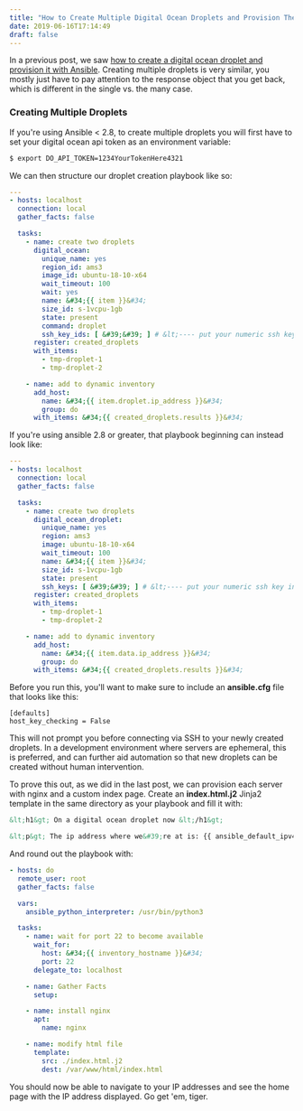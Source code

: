 ```yaml
---
title: "How to Create Multiple Digital Ocean Droplets and Provision Them Using Ansible"
date: 2019-06-16T17:14:49
draft: false
---
```


In a previous post, we saw [how to create a digital ocean droplet and provision it with Ansible](https://nickolasfisher.com/blog/How-To-Create-a-Digital-Ocean-Droplet-and-Provision-It-Using-Ansible). Creating multiple droplets is very similar, you mostly just have to pay attention to the response object that you get back, which is different in the single vs. the many case.

### Creating Multiple Droplets

If you&#39;re using Ansible &lt; 2.8, to create multiple droplets you will first have to set your digital ocean api token as an environment variable:

```bash
$ export DO_API_TOKEN=1234YourTokenHere4321

```

We can then structure our droplet creation playbook like so:

```yaml
---
- hosts: localhost
  connection: local
  gather_facts: false

  tasks:
    - name: create two droplets
      digital_ocean:
        unique_name: yes
        region_id: ams3
        image_id: ubuntu-18-10-x64
        wait_timeout: 100
        wait: yes
        name: &#34;{{ item }}&#34;
        size_id: s-1vcpu-1gb
        state: present
        command: droplet
        ssh_key_ids: [ &#39;&#39; ] # &lt;---- put your numeric ssh key in here
      register: created_droplets
      with_items:
        - tmp-droplet-1
        - tmp-droplet-2

    - name: add to dynamic inventory
      add_host:
        name: &#34;{{ item.droplet.ip_address }}&#34;
        group: do
      with_items: &#34;{{ created_droplets.results }}&#34;

```

If you&#39;re using ansible 2.8 or greater, that playbook beginning can instead look like:

```yaml
---
- hosts: localhost
  connection: local
  gather_facts: false

  tasks:
    - name: create two droplets
      digital_ocean_droplet:
        unique_name: yes
        region: ams3
        image: ubuntu-18-10-x64
        wait_timeout: 100
        name: &#34;{{ item }}&#34;
        size_id: s-1vcpu-1gb
        state: present
        ssh_keys: [ &#39;&#39; ] # &lt;---- put your numeric ssh key in here
      register: created_droplets
      with_items:
        - tmp-droplet-1
        - tmp-droplet-2

    - name: add to dynamic inventory
      add_host:
        name: &#34;{{ item.data.ip_address }}&#34;
        group: do
      with_items: &#34;{{ created_droplets.results }}&#34;

```

Before you run this, you&#39;ll want to make sure to include an **ansible.cfg** file that looks like this:

```
[defaults]
host_key_checking = False
```

This will not prompt you before connecting via SSH to your newly created droplets. In a development environment where servers are ephemeral, this is preferred, and can further aid automation so that new droplets can be created without human intervention.

To prove this out, as we did in the last post, we can provision each server with nginx and a custom index page.
Create an **index.html.j2** Jinja2 template in the same directory as your playbook and fill it with:

```html
&lt;h1&gt; On a digital ocean droplet now &lt;/h1&gt;

&lt;p&gt; The ip address where we&#39;re at is: {{ ansible_default_ipv4.address }} &lt;/p&gt;
```

And round out the playbook with:

```yaml
- hosts: do
  remote_user: root
  gather_facts: false

  vars:
    ansible_python_interpreter: /usr/bin/python3

  tasks:
    - name: wait for port 22 to become available
      wait_for:
        host: &#34;{{ inventory_hostname }}&#34;
        port: 22
      delegate_to: localhost

    - name: Gather Facts
      setup:

    - name: install nginx
      apt:
        name: nginx

    - name: modify html file
      template:
        src: ./index.html.j2
        dest: /var/www/html/index.html

```

You should now be able to navigate to your IP addresses and see the home page with the IP address displayed. Go get &#39;em, tiger.

